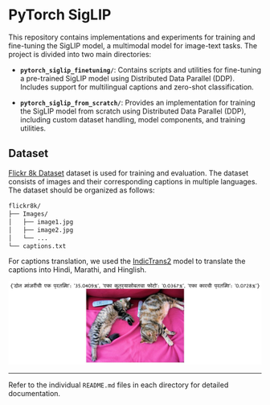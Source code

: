 
# PyTorch SigLIP

This repository contains implementations and experiments for training and fine-tuning the SigLIP model, a multimodal model for image-text tasks. The project is divided into two main directories:

- **`pytorch_siglip_finetuning/`**: Contains scripts and utilities for fine-tuning a pre-trained SigLIP model using Distributed Data Parallel (DDP). Includes support for multilingual captions and zero-shot classification.

- **`pytorch_siglip_from_scratch/`**: Provides an implementation for training the SigLIP model from scratch using Distributed Data Parallel (DDP), including custom dataset handling, model components, and training utilities.

## Dataset

<a href="https://www.kaggle.com/datasets/adityajn105/flickr8k" target="_blank">Flickr 8k Dataset</a> dataset is used for training and evaluation. The dataset consists of images and their corresponding captions in multiple languages. The dataset should be organized as follows:
```
flickr8k/
├── Images/
│   ├── image1.jpg
│   ├── image2.jpg
│   └── ...
└── captions.txt
```
For captions translation, we used the <a href="https://github.com/AI4Bharat/IndicTrans2" target="_blank">IndicTrans2</a> model to translate the captions into Hindi, Marathi, and Hinglish.

![Image of 2 cats](data/2cats.png)

---
Refer to the individual `README.md` files in each directory for detailed documentation.
